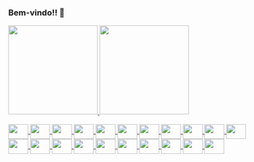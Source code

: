### Bem-vindo!! 👋

<div>
  <a href="https://github.com/giovannijanial">
  <img height="180em" src="https://github-readme-stats.vercel.app/api?username=giovannijanial&show_icons=true&theme=onedark"/>
  <img height="180em" src="https://github-readme-stats.vercel.app/api/top-langs/?username=giovannijanial&layout=compact&langs-count=16&theme=onedark"/>
<div>
<div style="display: inline_block"><br>
  <img align="center" width="40" height="30" src="https://cdn.jsdelivr.net/gh/devicons/devicon/icons/typescript/typescript-original.svg">
  <img align="center" width="40" height="30" src="https://cdn.jsdelivr.net/gh/devicons/devicon/icons/javascript/javascript-original.svg">
  <img align="center" width="40" height="30" src="https://cdn.jsdelivr.net/gh/devicons/devicon/icons/csharp/csharp-original.svg">
  <img align="center" width="40" height="30" src="https://cdn.jsdelivr.net/gh/devicons/devicon/icons/java/java-original.svg">
  <img align="center" width="40" height="30" src="https://cdn.jsdelivr.net/gh/devicons/devicon/icons/nodejs/nodejs-original.svg">
  <img align="center" width="40" height="30" src="https://cdn.jsdelivr.net/gh/devicons/devicon/icons/nestjs/nestjs-plain.svg">
  <img align="center" width="40" height="30" src="https://cdn.jsdelivr.net/gh/devicons/devicon/icons/python/python-original.svg">
  <img align="center" width="40" height="30" src="https://cdn.jsdelivr.net/gh/devicons/devicon/icons/spring/spring-original.svg">
  <img align="center" width="40" height="30" src="https://cdn.jsdelivr.net/gh/devicons/devicon/icons/dotnetcore/dotnetcore-original.svg">
  <img align="center" width="40" height="30" src="https://cdn.jsdelivr.net/gh/devicons/devicon/icons/html5/html5-original.svg">
  <img align="center" width="40" height="30" src="https://cdn.jsdelivr.net/gh/devicons/devicon/icons/css3/css3-original.svg">
  <img align="center" width="40" height="30" src="https://cdn.jsdelivr.net/gh/devicons/devicon/icons/react/react-original.svg">
  <img align="center" width="40" height="30" src="https://cdn.jsdelivr.net/gh/devicons/devicon/icons/materialui/materialui-original.svg">
  <img align="center" width="40" height="30" src="https://cdn.jsdelivr.net/gh/devicons/devicon/icons/tailwindcss/tailwindcss-plain.svg">
  <img align="center" width="40" height="30" src="https://cdn.jsdelivr.net/gh/devicons/devicon/icons/bootstrap/bootstrap-original.svg">
  <img align="center" width="40" height="30" src="https://cdn.jsdelivr.net/gh/devicons/devicon/icons/postgresql/postgresql-original.svg">
  <img align="center" width="40" height="30" src="https://cdn.jsdelivr.net/gh/devicons/devicon/icons/mysql/mysql-original.svg">
  <img align="center" width="40" height="30" src="https://cdn.jsdelivr.net/gh/devicons/devicon/icons/microsoftsqlserver/microsoftsqlserver-plain.svg">
  <img align="center" width="40" height="30" src="https://cdn.jsdelivr.net/gh/devicons/devicon/icons/mongodb/mongodb-original.svg">
  <img align="center" width="40" height="30" src="https://cdn.jsdelivr.net/gh/devicons/devicon/icons/firebase/firebase-plain.svg">
  <img align="center" width="40" height="30" src="https://cdn.jsdelivr.net/gh/devicons/devicon/icons/docker/docker-original.svg">
</div>
  
